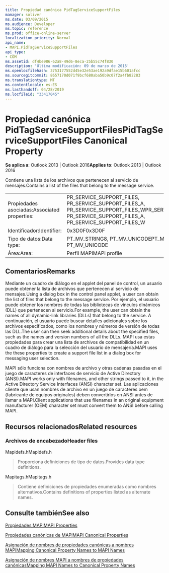 ```yaml
---
title: Propiedad canónica PidTagServiceSupportFiles
manager: soliver
ms.date: 03/09/2015
ms.audience: Developer
ms.topic: reference
ms.prod: office-online-server
localization_priority: Normal
api_name:
- MAPI.PidTagServiceSupportFiles
api_type:
- COM
ms.assetid: df4be986-62a8-49d6-8eca-25b55c74f830
description: 'Última modificación: 09 de marzo de 2015'
ms.openlocfilehash: 3753177552d45e32e53ae192a9dfae15b601afcc
ms.sourcegitcommit: 8657170d071f9bcf680aba50b9c07f2a4fb82283
ms.translationtype: MT
ms.contentlocale: es-ES
ms.lasthandoff: 04/28/2019
ms.locfileid: "33417045"
---
```

# <a name="pidtagservicesupportfiles-canonical-property"></a><span data-ttu-id="08068-103">Propiedad canónica PidTagServiceSupportFiles</span><span class="sxs-lookup"><span data-stu-id="08068-103">PidTagServiceSupportFiles Canonical Property</span></span>

  
  
<span data-ttu-id="08068-104">**Se aplica a**: Outlook 2013 | Outlook 2016</span><span class="sxs-lookup"><span data-stu-id="08068-104">**Applies to**: Outlook 2013 | Outlook 2016</span></span> 
  
<span data-ttu-id="08068-105">Contiene una lista de los archivos que pertenecen al servicio de mensajes.</span><span class="sxs-lookup"><span data-stu-id="08068-105">Contains a list of the files that belong to the message service.</span></span>
  
|||
|:-----|:-----|
|<span data-ttu-id="08068-106">Propiedades asociadas:</span><span class="sxs-lookup"><span data-stu-id="08068-106">Associated properties:</span></span>  <br/> |<span data-ttu-id="08068-107">PR_SERVICE_SUPPORT_FILES, PR_SERVICE_SUPPORT_FILES_A, PR_SERVICE_SUPPORT_FILES_W</span><span class="sxs-lookup"><span data-stu-id="08068-107">PR_SERVICE_SUPPORT_FILES, PR_SERVICE_SUPPORT_FILES_A, PR_SERVICE_SUPPORT_FILES_W</span></span>  <br/> |
|<span data-ttu-id="08068-108">Identificador:</span><span class="sxs-lookup"><span data-stu-id="08068-108">Identifier:</span></span>  <br/> |<span data-ttu-id="08068-109">0x3D0F</span><span class="sxs-lookup"><span data-stu-id="08068-109">0x3D0F</span></span>  <br/> |
|<span data-ttu-id="08068-110">Tipo de datos:</span><span class="sxs-lookup"><span data-stu-id="08068-110">Data type:</span></span>  <br/> |<span data-ttu-id="08068-111">PT_MV_STRING8, PT_MV_UNICODE</span><span class="sxs-lookup"><span data-stu-id="08068-111">PT_MV_STRING8, PT_MV_UNICODE</span></span>  <br/> |
|<span data-ttu-id="08068-112">Área:</span><span class="sxs-lookup"><span data-stu-id="08068-112">Area:</span></span>  <br/> |<span data-ttu-id="08068-113">Perfil MAPI</span><span class="sxs-lookup"><span data-stu-id="08068-113">MAPI profile</span></span>  <br/> |
   
## <a name="remarks"></a><span data-ttu-id="08068-114">Comentarios</span><span class="sxs-lookup"><span data-stu-id="08068-114">Remarks</span></span>

<span data-ttu-id="08068-115">Mediante un cuadro de diálogo en el applet del panel de control, un usuario puede obtener la lista de archivos que pertenecen al servicio de mensajes.</span><span class="sxs-lookup"><span data-stu-id="08068-115">Using a dialog box in the control panel applet, a user can obtain the list of files that belong to the message service.</span></span> <span data-ttu-id="08068-116">Por ejemplo, el usuario puede obtener los nombres de todas las bibliotecas de vínculos dinámicos (DLL) que pertenecen al servicio.</span><span class="sxs-lookup"><span data-stu-id="08068-116">For example, the user can obtain the names of all dynamic-link libraries (DLLs) that belong to the service.</span></span> <span data-ttu-id="08068-117">A continuación, el usuario puede buscar detalles adicionales sobre los archivos especificados, como los nombres y números de versión de todas las DLL.</span><span class="sxs-lookup"><span data-stu-id="08068-117">The user can then seek additional details about the specified files, such as the names and version numbers of all the DLLs.</span></span> <span data-ttu-id="08068-118">MAPI usa estas propiedades para crear una lista de archivos de compatibilidad en un cuadro de diálogo para la selección del usuario de mensajería.</span><span class="sxs-lookup"><span data-stu-id="08068-118">MAPI uses the these properties to create a support file list in a dialog box for messaging user selection.</span></span>
  
<span data-ttu-id="08068-119">MAPI sólo funciona con nombres de archivo y otras cadenas pasadas en el juego de caracteres de interfaces de servicio de Active Directory (ANSI).</span><span class="sxs-lookup"><span data-stu-id="08068-119">MAPI works only with filenames, and other strings passed to it, in the Active Directory Service Interfaces (ANSI) character set.</span></span> <span data-ttu-id="08068-120">Las aplicaciones cliente que usan nombres de archivo en un juego de caracteres oem (fabricante de equipos originales) deben convertirlos en ANSI antes de llamar a MAPI.</span><span class="sxs-lookup"><span data-stu-id="08068-120">Client applications that use filenames in an original equipment manufacturer (OEM) character set must convert them to ANSI before calling MAPI.</span></span>
  
## <a name="related-resources"></a><span data-ttu-id="08068-121">Recursos relacionados</span><span class="sxs-lookup"><span data-stu-id="08068-121">Related resources</span></span>

### <a name="header-files"></a><span data-ttu-id="08068-122">Archivos de encabezado</span><span class="sxs-lookup"><span data-stu-id="08068-122">Header files</span></span>

<span data-ttu-id="08068-123">Mapidefs.h</span><span class="sxs-lookup"><span data-stu-id="08068-123">Mapidefs.h</span></span>
  
> <span data-ttu-id="08068-124">Proporciona definiciones de tipo de datos.</span><span class="sxs-lookup"><span data-stu-id="08068-124">Provides data type definitions.</span></span>
    
<span data-ttu-id="08068-125">Mapitags.h</span><span class="sxs-lookup"><span data-stu-id="08068-125">Mapitags.h</span></span>
  
> <span data-ttu-id="08068-126">Contiene definiciones de propiedades enumeradas como nombres alternativos.</span><span class="sxs-lookup"><span data-stu-id="08068-126">Contains definitions of properties listed as alternate names.</span></span>
    
## <a name="see-also"></a><span data-ttu-id="08068-127">Consulte también</span><span class="sxs-lookup"><span data-stu-id="08068-127">See also</span></span>



[<span data-ttu-id="08068-128">Propiedades MAPI</span><span class="sxs-lookup"><span data-stu-id="08068-128">MAPI Properties</span></span>](mapi-properties.md)
  
[<span data-ttu-id="08068-129">Propiedades canónicas de MAPI</span><span class="sxs-lookup"><span data-stu-id="08068-129">MAPI Canonical Properties</span></span>](mapi-canonical-properties.md)
  
[<span data-ttu-id="08068-130">Asignación de nombres de propiedades canónicas a nombres MAPI</span><span class="sxs-lookup"><span data-stu-id="08068-130">Mapping Canonical Property Names to MAPI Names</span></span>](mapping-canonical-property-names-to-mapi-names.md)
  
[<span data-ttu-id="08068-131">Asignación de nombres MAPI a nombres de propiedades canónicas</span><span class="sxs-lookup"><span data-stu-id="08068-131">Mapping MAPI Names to Canonical Property Names</span></span>](mapping-mapi-names-to-canonical-property-names.md)

